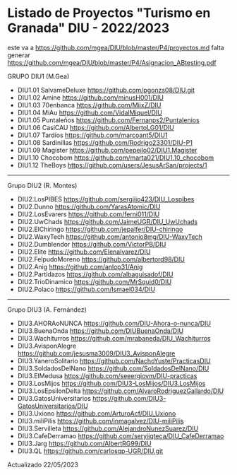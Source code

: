 # Listado de Proyectos "Turismo en Granada" DIU - 2022/2023

este va a https://github.com/mgea/DIU/blob/master/P4/proyectos.md
falta generar https://github.com/mgea/DIU/blob/master/P4/Asignacion_ABtesting.pdf

GRUPO DIU1 (M.Gea)


* DIU1.01 SalvameDeluxe	https://github.com/pgonzs08/DIU.git
* DIU1.02 Amine	https://github.com/minusH001/DIU
* DIU1.03 70enbanca	https://github.com/MiixZ/DIU
* DIU1.04 MiAu	https://github.com/VidalMiquel/DIU
* DIU1.05 Puntaleños	https://github.com/Fernanps2/Puntalenios
* DIU1.06 CasiCAU	https://github.com/AlbertoLG01/DIU
* DIU1.07 Tardíos	 https://github.com/marcoant5/DIU1
* DIU1.08 Sardinillas	https://github.com/Rodrigo23301/DIU-P1
* DIU1.09 Magister	https://github.com/pepeilo02/DIU1.Magister
* DIU1.10 Chocobom	 https://github.com/marta021/DIU1.10_chocobom
* DIU1.12 TheBoys	https://github.com/users/JesusArSan/projects/1

----------

Grupo DIU2 (R. Montes)

* DIU2.LosPIBES	https://github.com/sergiiio423/DIU_Lospibes
* DIU2.Dunno	https://github.com/YarasAtomic/DIU
* DIU2.LosEvarers	https://github.com/ferni011/DIU
* DIU2.UwChads	https://github.com/JaimeUGR/DIU_UwUchads
* DIU2.ElChiringo	https://github.com/jepalfer/DIU-chiringo
* DIU2.WaxyTech	https://github.com/antonio8mg/DIU-WaxyTech
* DIU2.Dumblendor	https://github.com/VictorPB/DIU
* DIU2.Elite	https://github.com/Elenalvarez/DIU
* DIU2.FelpudoMoreno	https://github.com/albertord98/DIU
* DIU2.Anig	https://github.com/anlop31/Anig
* DIU2.Partidazos	https://github.com/albaguisadof/DIU
* DIU2.TrioDinamico	https://github.com/MrSquid0/DIU
* DIU2.Polaco	https://github.com/Ismael034/DIU

----------

Grupo DIU3 (A. Fernández)

* DIU3.AHORAoNUNCA	https://github.com/DIU-Ahora-o-nunca/DIU
* DIU3.BuenaOnda	https://github.com/DIUBuenaOnda/DIU
* DIU3.Wachiturros	https://github.com/mrabaneda/DIU_Wachiturros
* DIU3.AvisponAlegre	https://github.com/jesusma3009/DIU3_AvisponAlegre
* DIU3.YaneroSolitario	https://github.com/NachoYuste/PracticasDIU
* DIU3.SoldadosDelNano	https://github.com/SoldadosDelNano/DIU
* DIU3.ElMedusa	https://github.com/seeergiovm/DIU-practicas
* DIU3.LosMijos	https://github.com/DIU3-LosMijos/DIU3.LosMijos
* DIU3.LosEpsilonDelta	https://github.com/AlvaroRodriguezGallardo/DIU
* DIU3.GatosUniversitarios	https://github.com/DIU3-GatosUniversitarios/DIU
* DIU3.Uxiono	https://github.com/ArturoAcf/DIU_Uxiono
* DIU3.miliPilis	https://github.com/inmagalvez/DIU-miliPilis
* DIU3.Servilleta	https://github.com/AlejandroNunezSuarez/DIU
* DIU3.CafeDerramao	https://github.com/seryiiqteca/DIU_CafeDerramao
* DIU3.Jarg	https://github.com/AlbertRG99/DIU
* DIU3.QL	https://github.com/carlosqp-UGR/DIU.git



Actualizado 22/05/2023
